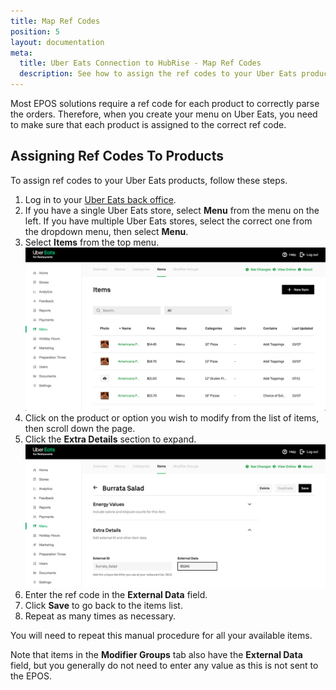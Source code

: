 ```yaml
---
title: Map Ref Codes
position: 5
layout: documentation
meta:
  title: Uber Eats Connection to HubRise - Map Ref Codes
  description: See how to assign the ref codes to your Uber Eats products so that they are correctly sent to your EPOS. Log in to your Uber Eats back office and follow these instructions.
---
```


Most EPOS solutions require a ref code for each product to correctly parse the orders. Therefore, when you create your menu on Uber Eats, you need to make sure that each product is assigned to the correct ref code.

## Assigning Ref Codes To Products

To assign ref codes to your Uber Eats products, follow these steps.

1. Log in to your [Uber Eats back office](https://restaurant.uber.com/).
1. If you have a single Uber Eats store, select **Menu** from the menu on the left. If you have multiple Uber Eats stores, select the correct one from the dropdown menu, then select **Menu**.
1. Select **Items** from the top menu.
   ![Uber Eats back office](../images/007-en-uber-eats-back-office.png)
1. Click on the product or option you wish to modify from the list of items, then scroll down the page.
1. Click the **Extra Details** section to expand.
   ![Uber Eats item page](../images/008-en-uber-eats-item-page.png)
1. Enter the ref code in the **External Data** field.
1. Click **Save** to go back to the items list.
1. Repeat as many times as necessary.

You will need to repeat this manual procedure for all your available items.

Note that items in the **Modifier Groups** tab also have the **External Data** field, but you generally do not need to enter any value as this is not sent to the EPOS.
